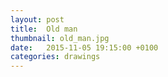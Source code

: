 ```yaml
---
layout: post
title:  Old man
thumbnail: old_man.jpg
date:   2015-11-05 19:15:00 +0100
categories: drawings
---
```

